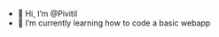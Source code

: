 - 👋 Hi, I’m @Pivitil
- 🌱 I’m currently learning how to code a basic webapp

<!---
Pivitil/Pivitil is a ✨ special ✨ repository because its `README.md` (this file) appears on your GitHub profile.
You can click the Preview link to take a look at your changes.
--->
